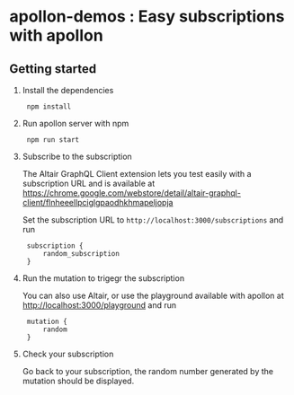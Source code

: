 # apollon-demos : Easy subscriptions with apollon

## Getting started

1. Install the dependencies

        npm install

2. Run apollon server with npm

        npm run start

3. Subscribe to the subscription

    The Altair GraphQL Client extension lets you test easily with a subscription URL and is available at <https://chrome.google.com/webstore/detail/altair-graphql-client/flnheeellpciglgpaodhkhmapeljopja>

    Set the subscription URL to `http://localhost:3000/subscriptions` and run

        subscription {
            random_subscription
        }

4. Run the mutation to trigegr the subscription

    You can also use Altair, or use the playground available with apollon at <http://localhost:3000/playground> and run

        mutation {
            random
        }

5. Check your subscription

    Go back to your subscription, the random number generated by the mutation should be displayed.
